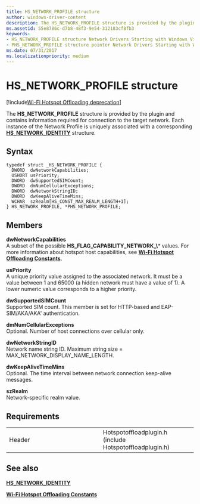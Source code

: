 ```yaml
---
title: HS_NETWORK_PROFILE structure
author: windows-driver-content
description: The HS_NETWORK_PROFILE structure is provided by the plugin and contains information required for connection to the target network. Each instance of the Network Profile is uniquely associated with a corresponding HS_NETWORK_IDENTITY structure.
ms.assetid: 55e8786c-d7b8-48f3-9e54-312183cf8fb3
keywords: 
- HS_NETWORK_PROFILE structure Network Drivers Starting with Windows Vista
- PHS_NETWORK_PROFILE structure pointer Network Drivers Starting with Windows Vista
ms.date: 07/31/2017
ms.localizationpriority: medium
---
```


# HS\_NETWORK\_PROFILE structure

[!include[Wi-Fi Hotspot Offloading deprecation](wi-fi-hotspot-offloading-deprecation.md)]


The **HS\_NETWORK\_PROFILE** structure is provided by the plugin and contains information required for connection to the target network. Each instance of the Network Profile is uniquely associated with a corresponding [**HS\_NETWORK\_IDENTITY**](hs-network-identity.md) structure.

Syntax
------

```ManagedCPlusPlus
typedef struct _HS_NETWORK_PROFILE {
  DWORD  dwNetworkCapabilities;
  USHORT usPriority;
  DWORD  dwSupportedSIMCount;
  DWORD  dmNumCellularExceptions;
  DWORD  dwNetworkStringID;
  DWORD  dwKeepAliveTimeMins;
  WCHAR  szRealm[HS_CONST_MAX_REALM_LENGTH+1];
} HS_NETWORK_PROFILE, *PHS_NETWORK_PROFILE;
```

Members
-------

**dwNetworkCapabilities**  
A subset of the possible **HS\_FLAG\_CAPABILITY\_NETWORK\_\\*** values. For more information about hotspot host capabilities, see [**Wi-Fi Hotspot Offloading Constants**](wi-fi-hotspot-offloading-constants.md).

**usPriority**  
A unique priority value assigned to the associated network. It must be a value between 1 and 65000 (a hidden network must have a value of 1). A lower numeric value corresponds to a higher priority.

**dwSupportedSIMCount**  
Supported SIM count. This member is set for HTTP-based and EAP-SIM/AKA/AKA' authentication.

**dmNumCellularExceptions**  
Optional. Number of host connections over cellular only.

**dwNetworkStringID**  
Network name string ID. Maximum string size = MAX\_NETWORK\_DISPLAY\_NAME\_LENGTH.

**dwKeepAliveTimeMins**  
Optional. The time interval between network connection keep-alive messages.

**szRealm**  
Network-specific realm value.

Requirements
------------

<table>
<colgroup>
<col width="50%" />
<col width="50%" />
</colgroup>
<tbody>
<tr class="odd">
<td><p>Header</p></td>
<td>Hotspotoffloadplugin.h (include Hotspotoffloadplugin.h)</td>
</tr>
</tbody>
</table>

## See also


[**HS\_NETWORK\_IDENTITY**](hs-network-identity.md)

[**Wi-Fi Hotspot Offloading Constants**](wi-fi-hotspot-offloading-constants.md)

 

 




